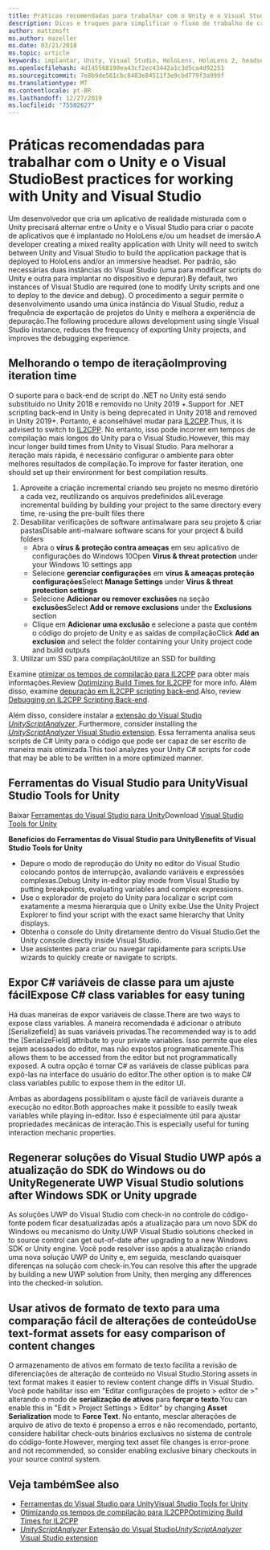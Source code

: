 ```yaml
---
title: Práticas recomendadas para trabalhar com o Unity e o Visual Studio
description: Dicas e truques para simplificar o fluxo de trabalho de criação de um aplicativo de realidade misturada com o Unity e o Visual Studio.
author: mattzmsft
ms.author: mazeller
ms.date: 03/21/2018
ms.topic: article
keywords: implantar, Unity, Visual Studio, HoloLens, HoloLens 2, headset de imersão
ms.openlocfilehash: 4d145568190ea43cf2ec43442a1c3d5ca4d92251
ms.sourcegitcommit: 7e8b9de561cbc8483e84511f3e9cbd779f3a999f
ms.translationtype: MT
ms.contentlocale: pt-BR
ms.lasthandoff: 12/27/2019
ms.locfileid: "75502627"
---
```

# <a name="best-practices-for-working-with-unity-and-visual-studio"></a><span data-ttu-id="5940a-104">Práticas recomendadas para trabalhar com o Unity e o Visual Studio</span><span class="sxs-lookup"><span data-stu-id="5940a-104">Best practices for working with Unity and Visual Studio</span></span>

<span data-ttu-id="5940a-105">Um desenvolvedor que cria um aplicativo de realidade misturada com o Unity precisará alternar entre o Unity e o Visual Studio para criar o pacote de aplicativos que é implantado no HoloLens e/ou um headset de imersão.</span><span class="sxs-lookup"><span data-stu-id="5940a-105">A developer creating a mixed reality application with Unity will need to switch between Unity and Visual Studio to build the application package that is deployed to HoloLens and/or an immersive headset.</span></span> <span data-ttu-id="5940a-106">Por padrão, são necessárias duas instâncias do Visual Studio (uma para modificar scripts do Unity e outra para implantar no dispositivo e depurar).</span><span class="sxs-lookup"><span data-stu-id="5940a-106">By default, two instances of Visual Studio are required (one to modify Unity scripts and one to deploy to the device and debug).</span></span> <span data-ttu-id="5940a-107">O procedimento a seguir permite o desenvolvimento usando uma única instância do Visual Studio, reduz a frequência de exportação de projetos do Unity e melhora a experiência de depuração.</span><span class="sxs-lookup"><span data-stu-id="5940a-107">The following procedure allows development using single Visual Studio instance, reduces the frequency of exporting Unity projects, and improves the debugging experience.</span></span>

## <a name="improving-iteration-time"></a><span data-ttu-id="5940a-108">Melhorando o tempo de iteração</span><span class="sxs-lookup"><span data-stu-id="5940a-108">Improving iteration time</span></span>

<span data-ttu-id="5940a-109">O suporte para o back-end de script do .NET no Unity está sendo substituído no Unity 2018 e removido no Unity 2019 +.</span><span class="sxs-lookup"><span data-stu-id="5940a-109">Support for .NET scripting back-end in Unity is being deprecated in Unity 2018 and removed in Unity 2019+.</span></span> <span data-ttu-id="5940a-110">Portanto, é aconselhável mudar para [IL2CPP](https://docs.unity3d.com/Manual/IL2CPP.html).</span><span class="sxs-lookup"><span data-stu-id="5940a-110">Thus, it is advised to switch to [IL2CPP](https://docs.unity3d.com/Manual/IL2CPP.html).</span></span> <span data-ttu-id="5940a-111">No entanto, isso pode incorrer em tempos de compilação mais longos do Unity para o Visual Studio.</span><span class="sxs-lookup"><span data-stu-id="5940a-111">However, this may incur longer build times from Unity to Visual Studio.</span></span> <span data-ttu-id="5940a-112">Para melhorar a iteração mais rápida, é necessário configurar o ambiente para obter melhores resultados de compilação.</span><span class="sxs-lookup"><span data-stu-id="5940a-112">To improve for faster iteration, one should set up their environment for best compilation results.</span></span>

1) <span data-ttu-id="5940a-113">Aproveite a criação incremental criando seu projeto no mesmo diretório a cada vez, reutilizando os arquivos predefinidos ali</span><span class="sxs-lookup"><span data-stu-id="5940a-113">Leverage incremental building by building your project to the same directory every time, re-using the pre-built files there</span></span>
2) <span data-ttu-id="5940a-114">Desabilitar verificações de software antimalware para seu projeto & criar pastas</span><span class="sxs-lookup"><span data-stu-id="5940a-114">Disable anti-malware software scans for your project & build folders</span></span>
   - <span data-ttu-id="5940a-115">Abra o **vírus & proteção contra ameaças** em seu aplicativo de configurações do Windows 10</span><span class="sxs-lookup"><span data-stu-id="5940a-115">Open **Virus & threat protection** under your Windows 10 settings app</span></span>
   - <span data-ttu-id="5940a-116">Selecione **gerenciar configurações** em **vírus & ameaças proteção configurações**</span><span class="sxs-lookup"><span data-stu-id="5940a-116">Select **Manage Settings** under **Virus & threat protection settings**</span></span>
   - <span data-ttu-id="5940a-117">Selecione **Adicionar ou remover exclusões** na seção **exclusões**</span><span class="sxs-lookup"><span data-stu-id="5940a-117">Select **Add or remove exclusions** under the **Exclusions** section</span></span>
   - <span data-ttu-id="5940a-118">Clique em **Adicionar uma exclusão** e selecione a pasta que contém o código do projeto de Unity e as saídas de compilação</span><span class="sxs-lookup"><span data-stu-id="5940a-118">Click **Add an exclusion** and select the folder containing your Unity project code and build outputs</span></span>
3) <span data-ttu-id="5940a-119">Utilizar um SSD para compilação</span><span class="sxs-lookup"><span data-stu-id="5940a-119">Utilize an SSD for building</span></span>

<span data-ttu-id="5940a-120">Examine [otimizar os tempos de compilação para IL2CPP](https://docs.unity3d.com/Manual/IL2CPP-OptimizingBuildTimes.html) para obter mais informações.</span><span class="sxs-lookup"><span data-stu-id="5940a-120">Review [Optimizing Build Times for IL2CPP](https://docs.unity3d.com/Manual/IL2CPP-OptimizingBuildTimes.html) for more info.</span></span> <span data-ttu-id="5940a-121">Além disso, examine [depuração em IL2CPP scripting back-end](https://docs.unity3d.com/Manual/windowsstore-debugging-il2cpp.html).</span><span class="sxs-lookup"><span data-stu-id="5940a-121">Also, review [Debugging on IL2CPP Scripting Back-end](https://docs.unity3d.com/Manual/windowsstore-debugging-il2cpp.html).</span></span>

<span data-ttu-id="5940a-122">Além disso, considere instalar a [extensão do Visual Studio *UnityScriptAnalyzer* ](https://github.com/Microsoft/MixedRealityCompanionKit/tree/master/UnityScriptAnalyzer).</span><span class="sxs-lookup"><span data-stu-id="5940a-122">Furthermore, consider installing the [*UnityScriptAnalyzer* Visual Studio extension](https://github.com/Microsoft/MixedRealityCompanionKit/tree/master/UnityScriptAnalyzer).</span></span> <span data-ttu-id="5940a-123">Essa ferramenta analisa seus scripts de C# Unity para o código que pode ser capaz de ser escrito de maneira mais otimizada.</span><span class="sxs-lookup"><span data-stu-id="5940a-123">This tool analyzes your Unity C# scripts for code that may be able to be written in a more optimized manner.</span></span>

## <a name="visual-studio-tools-for-unity"></a><span data-ttu-id="5940a-124">Ferramentas do Visual Studio para Unity</span><span class="sxs-lookup"><span data-stu-id="5940a-124">Visual Studio Tools for Unity</span></span>

<span data-ttu-id="5940a-125">Baixar [Ferramentas do Visual Studio para Unity](https://docs.microsoft.com/visualstudio/cross-platform/getting-started-with-visual-studio-tools-for-unity?view=vs-2019)</span><span class="sxs-lookup"><span data-stu-id="5940a-125">Download [Visual Studio Tools for Unity](https://docs.microsoft.com/visualstudio/cross-platform/getting-started-with-visual-studio-tools-for-unity?view=vs-2019)</span></span>

<span data-ttu-id="5940a-126">**Benefícios do Ferramentas do Visual Studio para Unity**</span><span class="sxs-lookup"><span data-stu-id="5940a-126">**Benefits of Visual Studio Tools for Unity**</span></span>
* <span data-ttu-id="5940a-127">Depure o modo de reprodução do Unity no editor do Visual Studio colocando pontos de interrupção, avaliando variáveis e expressões complexas.</span><span class="sxs-lookup"><span data-stu-id="5940a-127">Debug Unity in-editor play mode from Visual Studio by putting breakpoints, evaluating variables and complex expressions.</span></span>
* <span data-ttu-id="5940a-128">Use o explorador de projeto do Unity para localizar o script com exatamente a mesma hierarquia que o Unity exibe.</span><span class="sxs-lookup"><span data-stu-id="5940a-128">Use the Unity Project Explorer to find your script with the exact same hierarchy that Unity displays.</span></span>
* <span data-ttu-id="5940a-129">Obtenha o console do Unity diretamente dentro do Visual Studio.</span><span class="sxs-lookup"><span data-stu-id="5940a-129">Get the Unity console directly inside Visual Studio.</span></span>
* <span data-ttu-id="5940a-130">Use assistentes para criar ou navegar rapidamente para scripts.</span><span class="sxs-lookup"><span data-stu-id="5940a-130">Use wizards to quickly create or navigate to scripts.</span></span>

## <a name="expose-c-class-variables-for-easy-tuning"></a><span data-ttu-id="5940a-131">Expor C# variáveis de classe para um ajuste fácil</span><span class="sxs-lookup"><span data-stu-id="5940a-131">Expose C# class variables for easy tuning</span></span>

<span data-ttu-id="5940a-132">Há duas maneiras de expor variáveis de classe.</span><span class="sxs-lookup"><span data-stu-id="5940a-132">There are two ways to expose class variables.</span></span> <span data-ttu-id="5940a-133">A maneira recomendada é adicionar o atributo [Serializefield] às suas variáveis privadas.</span><span class="sxs-lookup"><span data-stu-id="5940a-133">The recommended way is to add the [SerializeField] attribute to your private variables.</span></span> <span data-ttu-id="5940a-134">Isso permite que eles sejam acessados do editor, mas não expostos programaticamente.</span><span class="sxs-lookup"><span data-stu-id="5940a-134">This allows them to be accessed from the editor but not programmatically exposed.</span></span>  <span data-ttu-id="5940a-135">A outra opção é tornar C# as variáveis de classe públicas para expô-las na interface do usuário do editor.</span><span class="sxs-lookup"><span data-stu-id="5940a-135">The other option is to make C# class variables public to expose them in the editor UI.</span></span> 

<span data-ttu-id="5940a-136">Ambas as abordagens possibilitam o ajuste fácil de variáveis durante a execução no editor.</span><span class="sxs-lookup"><span data-stu-id="5940a-136">Both approaches make it possible to easily tweak variables while playing in-editor.</span></span> <span data-ttu-id="5940a-137">Isso é especialmente útil para ajustar propriedades mecânicas de interação.</span><span class="sxs-lookup"><span data-stu-id="5940a-137">This is especially useful for tuning interaction mechanic properties.</span></span>

## <a name="regenerate-uwp-visual-studio-solutions-after-windows-sdk-or-unity-upgrade"></a><span data-ttu-id="5940a-138">Regenerar soluções do Visual Studio UWP após a atualização do SDK do Windows ou do Unity</span><span class="sxs-lookup"><span data-stu-id="5940a-138">Regenerate UWP Visual Studio solutions after Windows SDK or Unity upgrade</span></span>

<span data-ttu-id="5940a-139">As soluções UWP do Visual Studio com check-in no controle do código-fonte podem ficar desatualizadas após a atualização para um novo SDK do Windows ou mecanismo do Unity.</span><span class="sxs-lookup"><span data-stu-id="5940a-139">UWP Visual Studio solutions checked in to source control can get out-of-date after upgrading to a new Windows SDK or Unity engine.</span></span> <span data-ttu-id="5940a-140">Você pode resolver isso após a atualização criando uma nova solução UWP do Unity e, em seguida, mesclando quaisquer diferenças na solução com check-in.</span><span class="sxs-lookup"><span data-stu-id="5940a-140">You can resolve this after the upgrade by building a new UWP solution from Unity, then merging any differences into the checked-in solution.</span></span>

## <a name="use-text-format-assets-for-easy-comparison-of-content-changes"></a><span data-ttu-id="5940a-141">Usar ativos de formato de texto para uma comparação fácil de alterações de conteúdo</span><span class="sxs-lookup"><span data-stu-id="5940a-141">Use text-format assets for easy comparison of content changes</span></span>

<span data-ttu-id="5940a-142">O armazenamento de ativos em formato de texto facilita a revisão de diferenciações de alteração de conteúdo no Visual Studio.</span><span class="sxs-lookup"><span data-stu-id="5940a-142">Storing assets in text format makes it easier to review content change diffs in Visual Studio.</span></span> <span data-ttu-id="5940a-143">Você pode habilitar isso em "Editar configurações de projeto > editor de >" alterando o modo de **serialização de ativos** para **forçar o texto**.</span><span class="sxs-lookup"><span data-stu-id="5940a-143">You can enable this in "Edit > Project Settings > Editor" by changing **Asset Serialization** mode to **Force Text**.</span></span> <span data-ttu-id="5940a-144">No entanto, mesclar alterações de arquivo de ativo de texto é propenso a erros e não recomendado, portanto, considere habilitar check-outs binários exclusivos no sistema de controle do código-fonte.</span><span class="sxs-lookup"><span data-stu-id="5940a-144">However, merging text asset file changes is error-prone and not recommended, so consider enabling exclusive binary checkouts in your source control system.</span></span>

## <a name="see-also"></a><span data-ttu-id="5940a-145">Veja também</span><span class="sxs-lookup"><span data-stu-id="5940a-145">See also</span></span>
- [<span data-ttu-id="5940a-146">Ferramentas do Visual Studio para Unity</span><span class="sxs-lookup"><span data-stu-id="5940a-146">Visual Studio Tools for Unity</span></span>](https://visualstudiogallery.msdn.microsoft.com/8d26236e-4a64-4d64-8486-7df95156aba9)
- [<span data-ttu-id="5940a-147">Otimizando os tempos de compilação para IL2CPP</span><span class="sxs-lookup"><span data-stu-id="5940a-147">Optimizing Build Times for IL2CPP</span></span>](https://docs.unity3d.com/Manual/IL2CPP-OptimizingBuildTimes.html)
- [<span data-ttu-id="5940a-148">*UnityScriptAnalyzer* Extensão do Visual Studio</span><span class="sxs-lookup"><span data-stu-id="5940a-148">*UnityScriptAnalyzer* Visual Studio extension</span></span>](https://github.com/Microsoft/MixedRealityCompanionKit/tree/master/UnityScriptAnalyzer)
